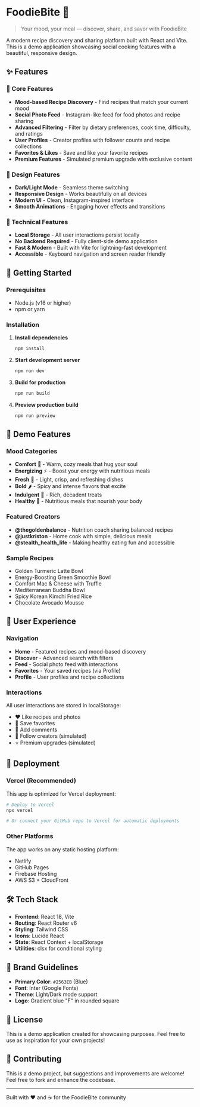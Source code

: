 # FoodieBite 🍳

> Your mood, your meal — discover, share, and savor with FoodieBite

A modern recipe discovery and sharing platform built with React and Vite. This is a demo application showcasing social cooking features with a beautiful, responsive design.

## ✨ Features

### 🎯 Core Features
- **Mood-based Recipe Discovery** - Find recipes that match your current mood
- **Social Photo Feed** - Instagram-like feed for food photos and recipe sharing
- **Advanced Filtering** - Filter by dietary preferences, cook time, difficulty, and ratings
- **User Profiles** - Creator profiles with follower counts and recipe collections
- **Favorites & Likes** - Save and like your favorite recipes
- **Premium Features** - Simulated premium upgrade with exclusive content

### 🎨 Design Features
- **Dark/Light Mode** - Seamless theme switching
- **Responsive Design** - Works beautifully on all devices
- **Modern UI** - Clean, Instagram-inspired interface
- **Smooth Animations** - Engaging hover effects and transitions

### 🔧 Technical Features
- **Local Storage** - All user interactions persist locally
- **No Backend Required** - Fully client-side demo application
- **Fast & Modern** - Built with Vite for lightning-fast development
- **Accessible** - Keyboard navigation and screen reader friendly

## 🚀 Getting Started

### Prerequisites
- Node.js (v16 or higher)
- npm or yarn

### Installation

1. **Install dependencies**
   ```bash
   npm install
   ```

2. **Start development server**
   ```bash
   npm run dev
   ```

3. **Build for production**
   ```bash
   npm run build
   ```

4. **Preview production build**
   ```bash
   npm run preview
   ```

## 📱 Demo Features

### Mood Categories
- **Comfort** 🤗 - Warm, cozy meals that hug your soul
- **Energizing** ⚡ - Boost your energy with nutritious meals  
- **Fresh** 🌿 - Light, crisp, and refreshing dishes
- **Bold** 🌶️ - Spicy and intense flavors that excite
- **Indulgent** 🍫 - Rich, decadent treats
- **Healthy** 🥗 - Nutritious meals that nourish your body

### Featured Creators
- **@thegoldenbalance** - Nutrition coach sharing balanced recipes
- **@justkriston** - Home cook with simple, delicious meals  
- **@stealth_health_life** - Making healthy eating fun and accessible

### Sample Recipes
- Golden Turmeric Latte Bowl
- Energy-Boosting Green Smoothie Bowl
- Comfort Mac & Cheese with Truffle
- Mediterranean Buddha Bowl
- Spicy Korean Kimchi Fried Rice
- Chocolate Avocado Mousse

## 🎯 User Experience

### Navigation
- **Home** - Featured recipes and mood-based discovery
- **Discover** - Advanced search with filters
- **Feed** - Social photo feed with interactions
- **Favorites** - Your saved recipes (via Profile)
- **Profile** - User profiles and recipe collections

### Interactions
All user interactions are stored in localStorage:
- ❤️ Like recipes and photos
- 📌 Save favorites
- 💬 Add comments
- 🔄 Follow creators (simulated)
- ⭐ Premium upgrades (simulated)

## 🚢 Deployment

### Vercel (Recommended)
This app is optimized for Vercel deployment:

```bash
# Deploy to Vercel
npx vercel

# Or connect your GitHub repo to Vercel for automatic deployments
```

### Other Platforms
The app works on any static hosting platform:
- Netlify
- GitHub Pages  
- Firebase Hosting
- AWS S3 + CloudFront

## 🛠️ Tech Stack

- **Frontend**: React 18, Vite
- **Routing**: React Router v6
- **Styling**: Tailwind CSS
- **Icons**: Lucide React
- **State**: React Context + localStorage
- **Utilities**: clsx for conditional styling

## 🎨 Brand Guidelines

- **Primary Color**: `#2563EB` (Blue)
- **Font**: Inter (Google Fonts)
- **Theme**: Light/Dark mode support
- **Logo**: Gradient blue "F" in rounded square

## 📄 License

This is a demo application created for showcasing purposes. Feel free to use as inspiration for your own projects!

## 🤝 Contributing

This is a demo project, but suggestions and improvements are welcome! Feel free to fork and enhance the codebase.

---

Built with ❤️ and ☕ for the FoodieBite community
